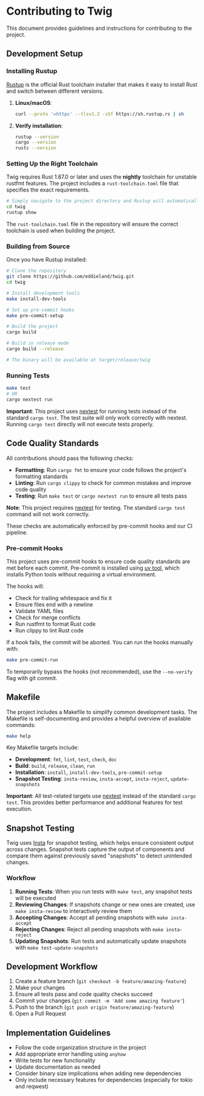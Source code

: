 # Contributing to Twig

This document provides guidelines and instructions for contributing to the project.

## Development Setup

### Installing Rustup

[Rustup](https://rustup.rs/) is the official Rust toolchain installer that makes it easy to install Rust and switch between different versions.

1. **Linux/macOS**:

   ```bash
   curl --proto '=https' --tlsv1.2 -sSf https://sh.rustup.rs | sh
   ```

2. **Verify installation**:

   ```bash
   rustup --version
   cargo --version
   rustc --version
   ```

### Setting Up the Right Toolchain

Twig requires Rust 1.87.0 or later and uses the **nightly** toolchain for unstable rustfmt features. The project includes a `rust-toolchain.toml` file that specifies the exact requirements.

```bash
# Simply navigate to the project directory and Rustup will automatically detect the toolchain file
cd twig
rustup show
```

The `rust-toolchain.toml` file in the repository will ensure the correct toolchain is used when building the project.

### Building from Source

Once you have Rustup installed:

```bash
# Clone the repository
git clone https://github.com/eddieland/twig.git
cd twig

# Install development tools
make install-dev-tools

# Set up pre-commit hooks
make pre-commit-setup

# Build the project
cargo build

# Build in release mode
cargo build --release

# The binary will be available at target/release/twig
```

### Running Tests

```bash
make test
# OR
cargo nextest run
```

**Important**: This project uses [nextest](https://nexte.st/) for running tests instead of the standard `cargo test`. The test suite will only work correctly with nextest. Running `cargo test` directly will not execute tests properly.

## Code Quality Standards

All contributions should pass the following checks:

- **Formatting**: Run `cargo fmt` to ensure your code follows the project's formatting standards
- **Linting**: Run `cargo clippy` to check for common mistakes and improve code quality
- **Testing**: Run `make test` or `cargo nextest run` to ensure all tests pass

**Note**: This project requires [nextest](https://nexte.st/) for testing. The standard `cargo test` command will not work correctly.

These checks are automatically enforced by pre-commit hooks and our CI pipeline.

### Pre-commit Hooks

This project uses pre-commit hooks to ensure code quality standards are met before each commit. Pre-commit is installed using [uv tool](https://github.com/astral-sh/uv), which installs Python tools without requiring a virtual environment.

The hooks will:

- Check for trailing whitespace and fix it
- Ensure files end with a newline
- Validate YAML files
- Check for merge conflicts
- Run rustfmt to format Rust code
- Run clippy to lint Rust code

If a hook fails, the commit will be aborted. You can run the hooks manually with:

```bash
make pre-commit-run
```

To temporarily bypass the hooks (not recommended), use the `--no-verify` flag with git commit.

## Makefile

The project includes a Makefile to simplify common development tasks. The Makefile is self-documenting and provides a helpful overview of available commands:

```bash
make help
```

Key Makefile targets include:

- **Development**: `fmt`, `lint`, `test`, `check`, `doc`
- **Build**: `build`, `release`, `clean`, `run`
- **Installation**: `install`, `install-dev-tools`, `pre-commit-setup`
- **Snapshot Testing**: `insta-review`, `insta-accept`, `insta-reject`, `update-snapshots`

**Important**: All test-related targets use [nextest](https://nexte.st/) instead of the standard `cargo test`. This provides better performance and additional features for test execution.

## Snapshot Testing

Twig uses [Insta](https://insta.rs/) for snapshot testing, which helps ensure consistent output across changes. Snapshot tests capture the output of components and compare them against previously saved "snapshots" to detect unintended changes.

### Workflow

1. **Running Tests**: When you run tests with `make test`, any snapshot tests will be executed
2. **Reviewing Changes**: If snapshots change or new ones are created, use `make insta-review` to interactively review them
3. **Accepting Changes**: Accept all pending snapshots with `make insta-accept`
4. **Rejecting Changes**: Reject all pending snapshots with `make insta-reject`
5. **Updating Snapshots**: Run tests and automatically update snapshots with `make test-update-snapshots`

## Development Workflow

1. Create a feature branch (`git checkout -b feature/amazing-feature`)
2. Make your changes
3. Ensure all tests pass and code quality checks succeed
4. Commit your changes (`git commit -m 'Add some amazing feature'`)
5. Push to the branch (`git push origin feature/amazing-feature`)
6. Open a Pull Request

## Implementation Guidelines

- Follow the code organization structure in the project
- Add appropriate error handling using `anyhow`
- Write tests for new functionality
- Update documentation as needed
- Consider binary size implications when adding new dependencies
- Only include necessary features for dependencies (especially for tokio and reqwest)
